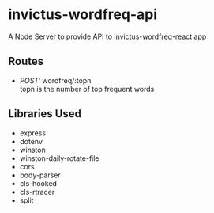 # invictus-wordfreq-api

A Node Server to provide API to [invictus-wordfreq-react](https://github.com/tanishqbiswas/invictus-wordfreq-react) app  

## Routes

- *POST:* wordfreq/:topn  
    topn is the number of top frequent words  

## Libraries Used

- express
- dotenv
- winston
- winston-daily-rotate-file
- cors
- body-parser
- cls-hooked
- cls-rtracer
- split
